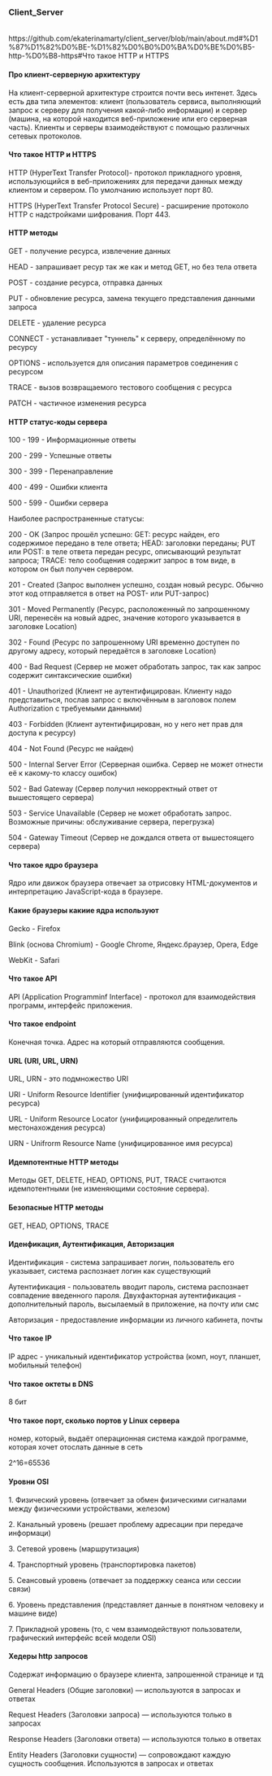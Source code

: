 <h3>Client_Server</h3>
<br>
https://github.com/ekaterinamarty/client_server/blob/main/about.md#%D1%87%D1%82%D0%BE-%D1%82%D0%B0%D0%BA%D0%BE%D0%B5-http-%D0%B8-https#Что такое HTTP и HTTPS
  
<h4>Про клиент-серверную архитектуру</h4>
<p>На клиент-серверной архитектуре строится почти весь интенет. Здесь есть два типа элементов: клиент (пользователь сервиса, выполняющий запрос к серверу для получения какой-либо информации) и сервер (машина, на которой находится веб-приложение или его серверная часть). Клиенты и серверы взаимодействуют с помощью различных сетевых протоколов.</p>

<h4>Что такое HTTP и HTTPS</h4>
<p>HTTP (HyperText Transfer Protocol)- протокол прикладного уровня, использующийся в веб-приложениях для передачи данных между клиентом и сервером. По умолчанию использует порт 80. </p>
<p>HTTPS (HyperText Transfer Protocol Secure) - расширение протоколо HTTP с надстройками шифрования. Порт 443.</p>

<h4>HTTP методы</h4>
<p>GET - получение ресурса, извлечение данных</p>
<p>HEAD - запрашивает ресур так же как и метод GET, но без тела ответа</p>
<p>POST - создание ресурса, отправка данных</p>
<p>PUT - обновление ресурса, замена текущего представления данными запроса</p>
<p>DELETE - удаление ресурса</p>
<p>CONNECT - устанавливает "туннель" к серверу, определённому по ресурсу</p>
<p>OPTIONS - используется для описания параметров соединения с ресурсом</p>
<p>TRACE - вызов возвращаемого тестового сообщения с ресурса</p>
<p>PATCH - частичное изменения ресурса</p>

<h4>HTTP статус-коды сервера</h4>
<p> 100 - 199 - Информационные ответы</p>
<p> 200 - 299 - Успешные ответы</p>
<p> 300 - 399 - Перенаправление</p>
<p> 400 - 499 - Ошибки клиента</p>
<p> 500 - 599 - Ошибки сервера </p>
<p> Наиболее распространенные статусы: </p>
<p> 200 - OK (Запрос прошёл успешно: GET: ресурс найден, его содержимое передано в теле ответа; HEAD: заголовки переданы; PUT или POST: в теле ответа передан ресурс, описывающий результат запроса; TRACE: тело сообщения содержит запрос в том виде, в котором он был получен сервером. </p>
<p> 201 - Created (Запрос выполнен успешно, создан новый ресурс. Обычно этот код отправляется в ответ на POST- или PUT-запрос)</p>
<p> 301 - Moved Permanently (Ресурс, расположенный по запрошенному URI, перенесён на новый адрес, значение которого указывается в заголовке Location)</p>
<p> 302 - Found (Ресурс по запрошенному URI временно доступен по другому адресу, который передаётся в заголовке Location)</p>
<p> 400 - Bad Request (Сервер не может обработать запрос, так как запрос содержит синтаксические ошибки)</p>
<p> 401 - Unauthorized (Клиент не аутентифицирован. Клиенту надо представиться, послав
запрос с включённым в заголовок полем Authorization с требуемыми
данными)<p>
<p> 403 - Forbidden (Клиент аутентифицирован, но у него нет прав для доступа к ресурсу)</p>
<p> 404 - Not Found (Ресурс не найден)</p>
<p> 500 - Internal Server Error (Серверная ошибка. Сервер не может отнести её к какому-то классу ошибок)</p>
<p> 502 - Bad Gateway (Сервер получил некорректный ответ от вышестоящего сервера)</p>
<p> 503 - Service Unavailable (Сервер не может обработать запрос. Возможные причины: обслуживание сервера, перегрузка)</p>
<p> 504 - Gateway Timeout (Сервер не дождался ответа от вышестоящего сервера)</p>

<h4>Что такое ядро браузера</h4>
<p> Ядро или движок браузера отвечает за отрисовку HTML-документов и интерпретацию JavaScript-кода в браузере.</p>

<h4>Какие браузеры какиие ядра используют</h4>
<p>Gecko - Firefox</p>
<p>Blink (основа Chromium) - Google Chrome, Яндекс.браузер, Opera, Edge</p>
<p>WebKit - Safari</p>

<h4>Что такое API</h4>
<p>API (Application Programminf Interface) - протокол для взаимодействия программ, интерфейс приложения.</p>

<h4>Что такое endpoint</h4>
<p>Конечная точка. Адрес на который отправляются сообщения. </p>

<h4>URL (URI, URL, URN)</h4>
<p> URL, URN - это подмножество URI</p>
<p> URI - Uniform Resource Identifier (унифицированный идентификатор ресурса)</p>
<p> URL - Uniform Resource Locator (унифицированный определитель местонахождения ресурса)</p>
<p> URN - Unifrorm Resource Name (унифицированное имя ресурса)</p>

<h4>Идемпотентные HTTP методы</h4>
<p>Методы GET, DELETE, HEAD, OPTIONS, PUT, TRACE считаются идемпотентными (не изменяющими состояние сервера). </p>

<h4>Безопасные HTTP методы</h4>
<p>GET, HEAD, OPTIONS, TRACE</p>

<h4>Иденфикация, Аутентификация, Авторизация</h4>
<p>Идентификация - система запрашивает логин, пользователь его указывает, система распознает логин как существующий</p>
<p>Аутентификация - пользователь вводит пароль, система распознает совпадение введенного пароля. Двухфакторная аутентификация - дополнительный пароль, высылаемый в приложение, на почту или смс</p>
<p>Авторизация - предоставление информации из личного кабинета, почты</p>

<h4>Что такое IP</h4>
<p>IP адрес - уникальный идентификатор устройства (комп, ноут, планшет, мобильный телефон)</p>

<h4>Что такое октеты в DNS</h4>
<p>8 бит</p>

<h4>Что такое порт, сколько портов у Linux сервера</h4>
<p>номер, который, выдаёт операционная система каждой программе, которая хочет отослать данные в сеть</p>
<p>2^16=65536</>

<h4>Уровни OSI</h4>
<p>1. Физический уровень (отвечает за обмен физическими сигналами между физическими устройствами, железом)</p>
<p>2. Канальный уровень (решает проблему адресации при передаче информаци)</p>
<p>3. Сетевой уровень (маршрутизация)</p>
<p>4. Транспортный уровень (транспортировка пакетов)</p>
<p>5. Сеансовый уровень (отвечает за поддержку сеанса или сессии связи)</p>
<p>6. Уровень представления (представляет данные в понятном человеку и машине виде)</p>
<p>7. Прикладной уровень (то, с чем взаимодействуют пользователи, графический интерфейс всей модели OSI)</p>

<h4>Хедеры http запросов</h4>
<p>Содержат информацию о браузере клиента, запрошенной странице и тд</p>
<p>General Headers (Общие заголовки) — используются в запросах и ответах</p>
<p>Request Headers (Заголовки запроса) — используются только в запросах</p>
<p>Response Headers (Заголовки ответа) — используются только в ответах</p>
<p>Entity Headers (Заголовки сущности) — сопровождают каждую сущность сообщения. Используются в запросах и ответах</p>
